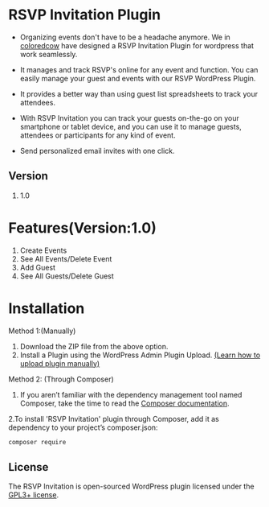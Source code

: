 # RSVP Invitation Plugin

* Organizing events don't have to be a headache anymore. We in [coloredcow](https://www.coloredcow.com) have designed a RSVP Invitation Plugin for wordpress that work seamlessly.

* It manages and track RSVP's online for any event and function. You can easily manage your guest and events with our RSVP WordPress Plugin.
* It provides a better way than using guest list spreadsheets to track your attendees. 
* With RSVP Invitation you can track your guests on-the-go on your smartphone or tablet device, and you can use it to manage  guests, attendees or participants for any kind of event.
* Send personalized email invites with one click.
## Version
1. 1.0 

# Features(Version:1.0)
1. Create Events
2. See All Events/Delete Event
3. Add Guest
4. See All Guests/Delete Guest


# Installation
Method 1:(Manually)
1. Download the ZIP file from the above option.
2. Install a Plugin using the WordPress Admin Plugin Upload. [(Learn how to upload plugin manually)](http://www.wpbeginner.com/beginners-guide/step-by-step-guide-to-install-a-wordpress-plugin-for-beginners/)

Method 2: (Through Composer)
1. If you aren’t familiar with the dependency management tool named Composer, take the time to read the [Composer documentation](https://getcomposer.org/doc/00-intro.md).

2.To install 'RSVP Invitation' plugin through Composer, add it as dependency to your project’s composer.json:
```bash
composer require 
```

## License
The RSVP Invitation is open-sourced WordPress plugin licensed under the [GPL3+ license](https://opensource.org/licenses/gpl-license).
